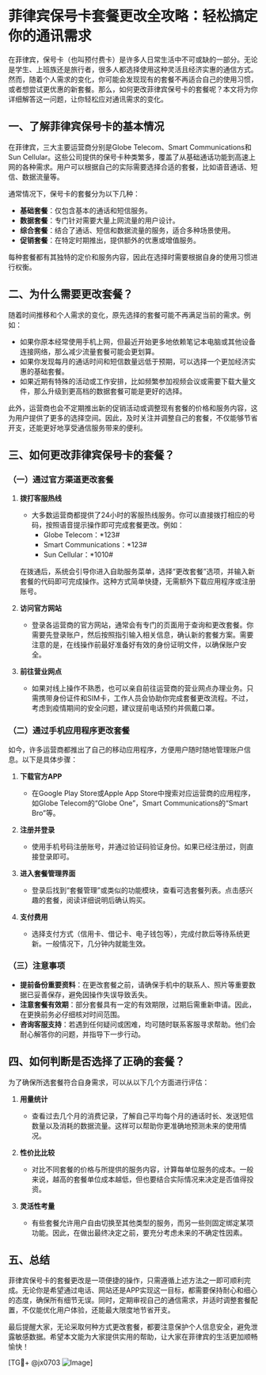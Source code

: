 # 菲律宾保号卡套餐更改全攻略：轻松搞定你的通讯需求

在菲律宾，保号卡（也叫预付费卡）是许多人日常生活中不可或缺的一部分。无论是学生、上班族还是旅行者，很多人都选择使用这种灵活且经济实惠的通信方式。然而，随着个人需求的变化，你可能会发现现有的套餐不再适合自己的使用习惯，或者想尝试更优惠的新套餐。那么，如何更改菲律宾保号卡的套餐呢？本文将为你详细解答这一问题，让你轻松应对通讯需求的变化。

## 一、了解菲律宾保号卡的基本情况

在菲律宾，三大主要运营商分别是Globe Telecom、Smart Communications和Sun Cellular。这些公司提供的保号卡种类繁多，覆盖了从基础通话功能到高速上网的各种需求。用户可以根据自己的实际需要选择合适的套餐，比如语音通话、短信、数据流量等。

通常情况下，保号卡的套餐分为以下几种：
- **基础套餐**：仅包含基本的通话和短信服务。
- **数据套餐**：专门针对需要大量上网流量的用户设计。
- **综合套餐**：结合了通话、短信和数据流量的服务，适合多种场景使用。
- **促销套餐**：在特定时期推出，提供额外的优惠或增值服务。

每种套餐都有其独特的定价和服务内容，因此在选择时需要根据自身的使用习惯进行权衡。

## 二、为什么需要更改套餐？

随着时间推移和个人需求的变化，原先选择的套餐可能不再满足当前的需求。例如：
- 如果你原本经常使用手机上网，但最近开始更多地依赖笔记本电脑或其他设备连接网络，那么减少流量套餐可能会更划算。
- 如果你发现每月的通话时间和短信数量远低于预期，可以选择一个更加经济实惠的基础套餐。
- 如果近期有特殊的活动或工作安排，比如频繁参加视频会议或需要下载大量文件，那么升级到更高档的数据套餐可能是更好的选择。

此外，运营商也会不定期推出新的促销活动或调整现有套餐的价格和服务内容，这为用户提供了更多的选择空间。因此，及时关注并调整自己的套餐，不仅能够节省开支，还能更好地享受通信服务带来的便利。

## 三、如何更改菲律宾保号卡的套餐？

### （一）通过官方渠道更改套餐

1. **拨打客服热线**
   - 大多数运营商都提供了24小时的客服热线服务。你可以直接拨打相应的号码，按照语音提示操作即可完成套餐更改。例如：
     - Globe Telecom：*123#
     - Smart Communications：*123#
     - Sun Cellular：*1010#

   在拨通后，系统会引导你进入自助服务菜单，选择“更改套餐”选项，并输入新套餐的代码即可完成操作。这种方式简单快捷，无需额外下载应用程序或注册账号。

2. **访问官方网站**
   - 登录各运营商的官方网站，通常会有专门的页面用于查询和更改套餐。你需要先登录账户，然后按照指引输入相关信息，确认新的套餐方案。需要注意的是，在线操作前最好准备好有效的身份证明文件，以确保账户安全。

3. **前往营业网点**
   - 如果对线上操作不熟悉，也可以亲自前往运营商的营业网点办理业务。只需携带身份证件和SIM卡，工作人员会协助你完成套餐更改流程。不过，考虑到疫情期间的安全问题，建议提前电话预约并佩戴口罩。

### （二）通过手机应用程序更改套餐

如今，许多运营商都推出了自己的移动应用程序，方便用户随时随地管理账户信息。以下是具体步骤：

1. **下载官方APP**
   - 在Google Play Store或Apple App Store中搜索对应运营商的应用程序，如Globe Telecom的“Globe One”，Smart Communications的“Smart Bro”等。

2. **注册并登录**
   - 使用手机号码注册账号，并通过验证码验证身份。如果已经注册过，则直接登录即可。

3. **进入套餐管理界面**
   - 登录后找到“套餐管理”或类似的功能模块，查看可选套餐列表。点击感兴趣的套餐，阅读详细说明后确认购买。

4. **支付费用**
   - 选择支付方式（信用卡、借记卡、电子钱包等），完成付款后等待系统更新。一般情况下，几分钟内就能生效。

### （三）注意事项

- **提前备份重要资料**：在更改套餐之前，请确保手机中的联系人、照片等重要数据已妥善保存，避免因操作失误导致丢失。
- **注意套餐有效期**：部分套餐具有一定的有效期限，过期后需重新申请。因此，在更换前务必仔细核对时间范围。
- **咨询客服支持**：若遇到任何疑问或困难，均可随时联系客服寻求帮助。他们会耐心解答你的问题，并指导下一步行动。

## 四、如何判断是否选择了正确的套餐？

为了确保所选套餐符合自身需求，可以从以下几个方面进行评估：

1. **用量统计**
   - 查看过去几个月的消费记录，了解自己平均每个月的通话时长、发送短信数量以及消耗的数据流量。这样可以帮助你更准确地预测未来的使用情况。

2. **性价比比较**
   - 对比不同套餐的价格与所提供的服务内容，计算每单位服务的成本。一般来说，越高的套餐单位成本越低，但也要结合实际情况来决定是否值得投资。

3. **灵活性考量**
   - 有些套餐允许用户自由切换至其他类型的服务，而另一些则固定绑定某项功能。因此，在做出最终决定之前，要充分考虑未来的不确定性因素。

## 五、总结

菲律宾保号卡的套餐更改是一项便捷的操作，只需遵循上述方法之一即可顺利完成。无论你是希望通过电话、网站还是APP实现这一目标，都需要保持耐心和细心的态度，确保所有细节无误。同时，定期审视自己的通信需求，并适时调整套餐配置，不仅能优化用户体验，还能最大限度地节省开支。

最后提醒大家，无论采取何种方式更改套餐，都要注意保护个人信息安全，避免泄露敏感数据。希望本文能为大家提供实用的帮助，让大家在菲律宾的生活更加顺畅愉快！

[TG💪+ @jx0703 ![Image](https://github.com/user-attachments/assets/dbca1d08-cadb-493c-b0ec-ad6f7a83f270)]